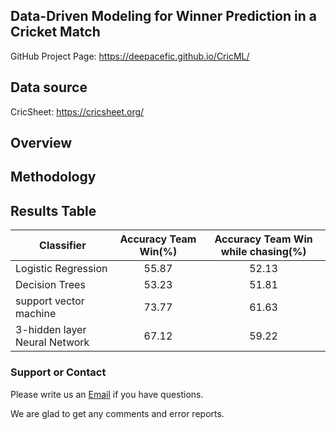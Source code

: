 ## Data-Driven Modeling for Winner Prediction in a Cricket Match

GitHub Project Page: https://deepacefic.github.io/CricML/

## Data source

CricSheet: https://cricsheet.org/

## Overview

## Methodology


## Results Table

| Classifier       | Accuracy Team Win(%)  | Accuracy Team Win while chasing(%)        
| ------------- |:-------------:|:--------------:|
|   Logistic Regression    | 55.87 | 52.13|
| Decision Trees      | 53.23| 51.81|
| support vector machine | 73.77| 61.63| 
| 3-hidden layer Neural Network |67.12| 59.22|

### Support or Contact

Please write us an [Email](deep17@iiserb.ac.in) if you have questions.

We are glad to get any comments and error reports.
